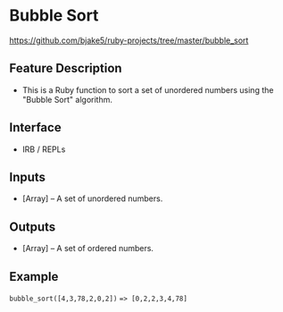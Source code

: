 # Bubble Sort
https://github.com/bjake5/ruby-projects/tree/master/bubble_sort
## Feature Description
* This is a Ruby function to sort a set of unordered numbers using the "Bubble Sort" algorithm.
## Interface
* IRB / REPLs
## Inputs
* [Array] – A set of unordered numbers.
## Outputs
* [Array] – A set of ordered numbers.
## Example
`bubble_sort([4,3,78,2,0,2])`
`=> [0,2,2,3,4,78]`

